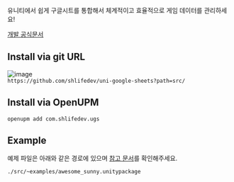
 유니티에서 쉽게 구글시트를 통합해서 체계적이고 효율적으로 게임 데이터를 관리하세요!

[개발 공식문서](https://ugs.shlife.dev)

## Install via git URL 
![image](https://user-images.githubusercontent.com/49047211/215680248-26e2093a-d7e1-462f-9bb4-a81a5699d4f0.png)  
 `https://github.com/shlifedev/uni-google-sheets?path=src/` 
## Install via OpenUPM
`openupm add com.shlifedev.ugs`
## Example
 예제 파일은 아래와 같은 경로에 있으며 [참고 문서](https://shlifedev.gitbook.io/unitygooglesheets/example-tutorial/awesome-sunny-land)를 확인해주세요.
 
 `./src/~examples/awesome_sunny.unitypackage`
 
